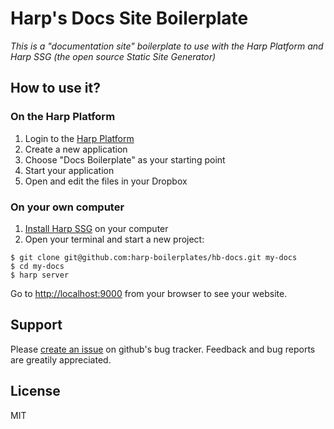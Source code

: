 # Harp's Docs Site Boilerplate

_This is a "documentation site" boilerplate to use with the Harp Platform and Harp SSG (the open source Static Site Generator)_

## How to use it?

### On the Harp Platform

1. Login to the [Harp Platform](http://harp.io/)
2. Create a new application
3. Choose "Docs Boilerplate" as your starting point
4. Start your application
5. Open and edit the files in your Dropbox

### On your own computer

1. [Install Harp SSG](https://github.com/sintaxi/harp#install) on your computer
2. Open your terminal and start a new project:

````
$ git clone git@github.com:harp-boilerplates/hb-docs.git my-docs
$ cd my-docs
$ harp server
````

Go to [http://localhost:9000](http://localhost:9000/) from your browser to see your website.


## Support

Please [create an issue](https://github.com/jorgepedret/hbp-docs/issues) on github's bug tracker. Feedback and bug reports are greatily appreciated.

## License

MIT
